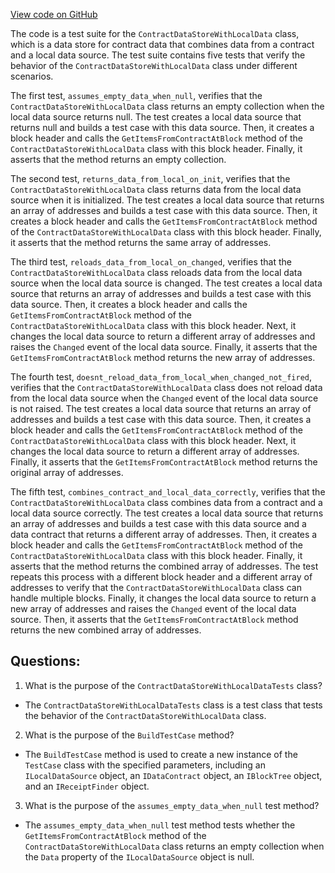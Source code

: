 [View code on GitHub](https://github.com/NethermindEth/nethermind/src/Nethermind/Nethermind.AuRa.Test/Contract/ContractDataStoreWithLocalDataTests.cs)

The code is a test suite for the `ContractDataStoreWithLocalData` class, which is a data store for contract data that combines data from a contract and a local data source. The test suite contains five tests that verify the behavior of the `ContractDataStoreWithLocalData` class under different scenarios.

The first test, `assumes_empty_data_when_null`, verifies that the `ContractDataStoreWithLocalData` class returns an empty collection when the local data source returns null. The test creates a local data source that returns null and builds a test case with this data source. Then, it creates a block header and calls the `GetItemsFromContractAtBlock` method of the `ContractDataStoreWithLocalData` class with this block header. Finally, it asserts that the method returns an empty collection.

The second test, `returns_data_from_local_on_init`, verifies that the `ContractDataStoreWithLocalData` class returns data from the local data source when it is initialized. The test creates a local data source that returns an array of addresses and builds a test case with this data source. Then, it creates a block header and calls the `GetItemsFromContractAtBlock` method of the `ContractDataStoreWithLocalData` class with this block header. Finally, it asserts that the method returns the same array of addresses.

The third test, `reloads_data_from_local_on_changed`, verifies that the `ContractDataStoreWithLocalData` class reloads data from the local data source when the local data source is changed. The test creates a local data source that returns an array of addresses and builds a test case with this data source. Then, it creates a block header and calls the `GetItemsFromContractAtBlock` method of the `ContractDataStoreWithLocalData` class with this block header. Next, it changes the local data source to return a different array of addresses and raises the `Changed` event of the local data source. Finally, it asserts that the `GetItemsFromContractAtBlock` method returns the new array of addresses.

The fourth test, `doesnt_reload_data_from_local_when_changed_not_fired`, verifies that the `ContractDataStoreWithLocalData` class does not reload data from the local data source when the `Changed` event of the local data source is not raised. The test creates a local data source that returns an array of addresses and builds a test case with this data source. Then, it creates a block header and calls the `GetItemsFromContractAtBlock` method of the `ContractDataStoreWithLocalData` class with this block header. Next, it changes the local data source to return a different array of addresses. Finally, it asserts that the `GetItemsFromContractAtBlock` method returns the original array of addresses.

The fifth test, `combines_contract_and_local_data_correctly`, verifies that the `ContractDataStoreWithLocalData` class combines data from a contract and a local data source correctly. The test creates a local data source that returns an array of addresses and builds a test case with this data source and a data contract that returns a different array of addresses. Then, it creates a block header and calls the `GetItemsFromContractAtBlock` method of the `ContractDataStoreWithLocalData` class with this block header. Finally, it asserts that the method returns the combined array of addresses. The test repeats this process with a different block header and a different array of addresses to verify that the `ContractDataStoreWithLocalData` class can handle multiple blocks. Finally, it changes the local data source to return a new array of addresses and raises the `Changed` event of the local data source. Then, it asserts that the `GetItemsFromContractAtBlock` method returns the new combined array of addresses.
## Questions: 
 1. What is the purpose of the `ContractDataStoreWithLocalDataTests` class?
- The `ContractDataStoreWithLocalDataTests` class is a test class that tests the behavior of the `ContractDataStoreWithLocalData` class.

2. What is the purpose of the `BuildTestCase` method?
- The `BuildTestCase` method is used to create a new instance of the `TestCase` class with the specified parameters, including an `ILocalDataSource` object, an `IDataContract` object, an `IBlockTree` object, and an `IReceiptFinder` object.

3. What is the purpose of the `assumes_empty_data_when_null` test method?
- The `assumes_empty_data_when_null` test method tests whether the `GetItemsFromContractAtBlock` method of the `ContractDataStoreWithLocalData` class returns an empty collection when the `Data` property of the `ILocalDataSource` object is null.
